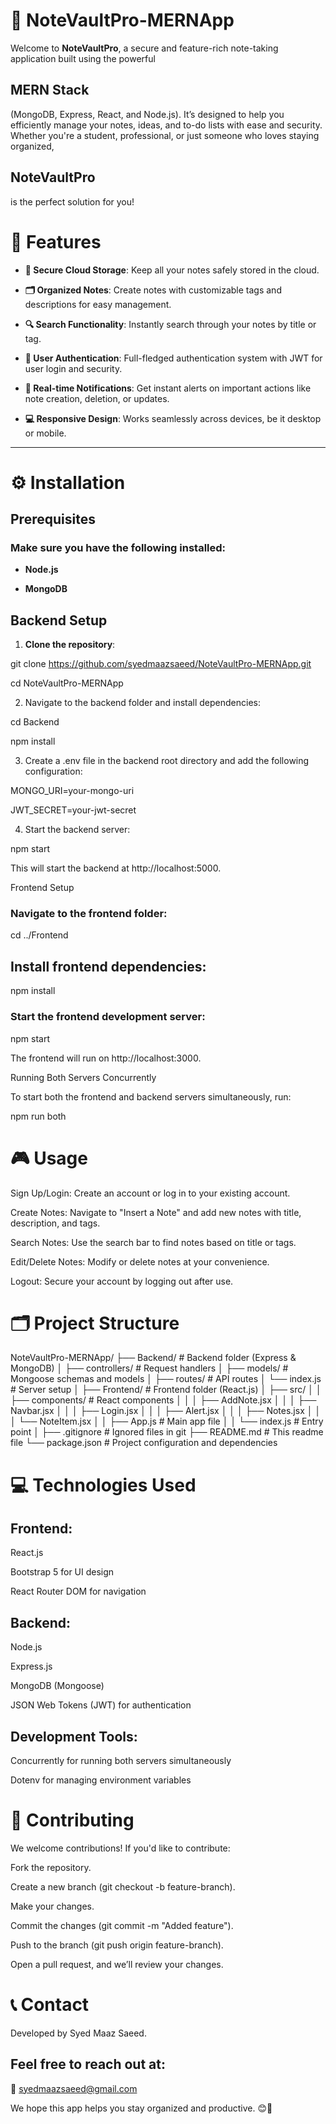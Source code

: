 <h1>📝 NoteVaultPro-MERNApp</h1>

Welcome to **NoteVaultPro**, a secure and feature-rich note-taking application built using the powerful <h2>MERN Stack</h2> (MongoDB, Express, React, and Node.js). It’s designed to help you efficiently manage your notes, ideas, and to-do lists with ease and security. Whether you're a student, professional, or just someone who loves staying organized, <h2>NoteVaultPro</h2> is the perfect solution for you!


<h1>🚀 Features</h1>

- **🔐 Secure Cloud Storage**: Keep all your notes safely stored in the cloud.
  
- **🗂 Organized Notes**: Create notes with customizable tags and descriptions for easy management.
  
- **🔍 Search Functionality**: Instantly search through your notes by title or tag.
  
- **🔑 User Authentication**: Full-fledged authentication system with JWT for user login and security.
  
- **📲 Real-time Notifications**: Get instant alerts on important actions like note creation, deletion, or updates.
  
- **💻 Responsive Design**: Works seamlessly across devices, be it desktop or mobile.

---

<h1>⚙️ Installation</h1>

<h2>Prerequisites</h2>

<h3>Make sure you have the following installed:</h3>

- **Node.js**
  
- **MongoDB**

<h2>Backend Setup</h2>

1. **Clone the repository**:
   
git clone https://github.com/syedmaazsaeed/NoteVaultPro-MERNApp.git
   
cd NoteVaultPro-MERNApp

2. Navigate to the backend folder and install dependencies:

cd Backend

npm install

3. Create a .env file in the backend root directory and add the following configuration:

MONGO_URI=your-mongo-uri

JWT_SECRET=your-jwt-secret

4. Start the backend server:

npm start

This will start the backend at http://localhost:5000.

</h1>Frontend Setup</h1>

<h3>Navigate to the frontend folder:</h3>

cd ../Frontend

<h2>Install frontend dependencies:</h2>


npm install

<h3>Start the frontend development server:</h3>

npm start

The frontend will run on http://localhost:3000.

Running Both Servers Concurrently

To start both the frontend and backend servers simultaneously, run:


npm run both

<h1>🎮 Usage</h1>

Sign Up/Login: Create an account or log in to your existing account.

Create Notes: Navigate to "Insert a Note" and add new notes with title, description, and tags.

Search Notes: Use the search bar to find notes based on title or tags.

Edit/Delete Notes: Modify or delete notes at your convenience.

Logout: Secure your account by logging out after use.

<h1>🗂️ Project Structure</h1>


NoteVaultPro-MERNApp/
├── Backend/              # Backend folder (Express & MongoDB)
│   ├── controllers/      # Request handlers
│   ├── models/           # Mongoose schemas and models
│   ├── routes/           # API routes
│   └── index.js          # Server setup
│
├── Frontend/             # Frontend folder (React.js)
│   ├── src/
│   │   ├── components/   # React components
│   │   │   ├── AddNote.jsx
│   │   │   ├── Navbar.jsx
│   │   │   ├── Login.jsx
│   │   │   ├── Alert.jsx
│   │   │   ├── Notes.jsx
│   │   │   └── NoteItem.jsx
│   │   ├── App.js        # Main app file
│   │   └── index.js      # Entry point
│
├── .gitignore            # Ignored files in git
├── README.md             # This readme file
└── package.json          # Project configuration and dependencies

<h1>💻 Technologies Used</h1>

<h2>Frontend:</h2>

React.js

Bootstrap 5 for UI design

React Router DOM for navigation

<h2>Backend:</h2>

Node.js

Express.js

MongoDB (Mongoose)

JSON Web Tokens (JWT) for authentication

<h2>Development Tools:</h2>

Concurrently for running both servers simultaneously

Dotenv for managing environment variables

<h1>🤝 Contributing</h1>

We welcome contributions! If you'd like to contribute:

Fork the repository.

Create a new branch (git checkout -b feature-branch).

Make your changes.

Commit the changes (git commit -m "Added feature").

Push to the branch (git push origin feature-branch).

Open a pull request, and we’ll review your changes.

<h1>📞 Contact</h1>

Developed by Syed Maaz Saeed.

<h2>Feel free to reach out at:</h2>

📧 syedmaazsaeed@gmail.com

 We hope this app helps you stay organized and productive. 😊🚀










